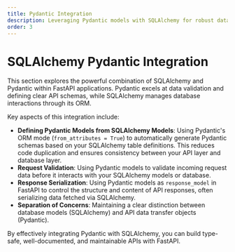```yaml
---
title: Pydantic Integration
description: Leveraging Pydantic models with SQLAlchemy for robust data validation, serialization, and API schema definition.
order: 3
---
```


# SQLAlchemy Pydantic Integration

This section explores the powerful combination of SQLAlchemy and Pydantic within FastAPI applications. Pydantic excels at data validation and defining clear API schemas, while SQLAlchemy manages database interactions through its ORM.

Key aspects of this integration include:

-   **Defining Pydantic Models from SQLAlchemy Models**: Using Pydantic's ORM mode (`from_attributes = True`) to automatically generate Pydantic schemas based on your SQLAlchemy table definitions. This reduces code duplication and ensures consistency between your API layer and database layer.
-   **Request Validation**: Using Pydantic models to validate incoming request data before it interacts with your SQLAlchemy models or database.
-   **Response Serialization**: Using Pydantic models as `response_model` in FastAPI to control the structure and content of API responses, often serializing data fetched via SQLAlchemy.
-   **Separation of Concerns**: Maintaining a clear distinction between database models (SQLAlchemy) and API data transfer objects (Pydantic).

By effectively integrating Pydantic with SQLAlchemy, you can build type-safe, well-documented, and maintainable APIs with FastAPI.
